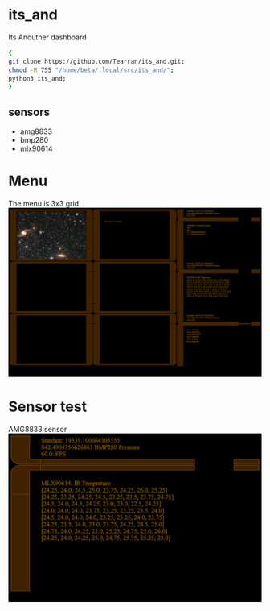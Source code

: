 # its_and

Its Anouther dashboard

```bash
{
git clone https://github.com/Tearran/its_and.git;
chmod -R 755 "/home/beta/.local/src/its_and/";
python3 its_and;
}
```
## sensors
- amg8833
- bmp280
- mlx90614

# Menu
The menu is 3x3 grid
![Menu](https://github.com/Tearran/its_and/raw/main/img/menu.png)

# Sensor test
AMG8833 sensor
![amg8833](https://github.com/Tearran/its_and/raw/main/img/amg8833.png)
